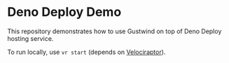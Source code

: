 # Deno Deploy Demo

This repository demonstrates how to use Gustwind on top of Deno Deploy hosting service.

To run locally, use `vr start` (depends on [Velociraptor](https://velociraptor.run/)).
